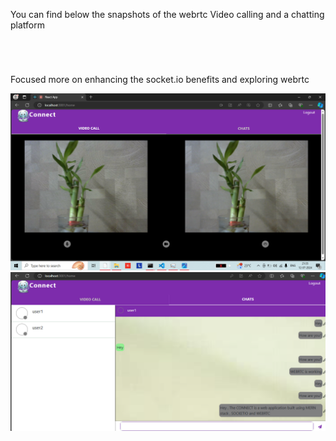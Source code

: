 You can find below the snapshots of the webrtc Video calling and a chatting platform

<br>
<h1></h1>Focused more on enhancing the socket.io benefits and exploring webrtc </h1>
<br>

![Connect_Application1](webrtc_frontend/src/assets/webConnectVideo.png)
![Connect_Application2](webrtc_frontend/src/assets/webconnectCha.png)
